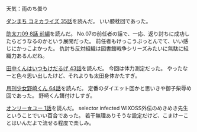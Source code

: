 天気：雨のち曇り

[ダンまち コミカライズ 35話](http://www.ganganonline.com/viewer/pc/comic/danmachi/035/_SWF_Window.html)を読んだ。
いい膝枕回であった。

[助太刀09 8話 前編](http://www.ganganonline.com/viewer/pc/comic/sukedachi/008_1/_SWF_Window.html)を読んだ。
No.07の前任者の話で、一応、返り討ちに成功したらどうなるのかという展開だった。
前任者もけっこうぶっとんでて、いい感じにかっこよかった。
仇討ち反対組織は図書館戦争シリーズみたいに無駄に組織力あるんだね。

[田中くんはいつもけだるげ 43話](http://www.ganganonline.com/viewer/pc/comic/tanakakun/043/_SWF_Window.html)を読んだ。
今回は体力測定だった。
やったなーと色々思い出したけど、それよりも太田身体かたすぎ。

[月刊少女野崎くん 64話](http://www.ganganonline.com/viewer/pc/comic/nozaki/064/_SWF_Window.html)を読んだ。
定番のダイエット回かと思いきや御子柴辱め回であった。
野崎くん餌付けしすぎ。

[オンリー☆ユー 1話](http://comic-walker.com/viewer/?tw=2&dlcl=ja&cid=KDCW_AM16000004010001_68)を読んだ。
selector infected WIXOSS外伝のめきめき先生ということでいい百合であった。
若干無理ありそうな設定だけど、こまけーことはいんだよで流せる程度で楽しみ。
